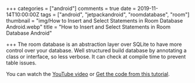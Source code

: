 +++
categories = ["android"]
comments = true
date = 2019-11-14T10:00:00Z
tags = ["android", "jetpackandroid", "roomdatabase", "room"]
thumbnail = "img/How to Insert and Select Statements in Room Database Android.webp"
title = "How to Insert and Select Statements in Room Database Android"

+++
The room database is an abstraction layer over SQLite to have more control over your database. Well structured build database by annotating a class or interface, so less verbose. It can check at compile time to prevent table issues.

You can watch the [YouTube video](https://youtu.be/-BgeVo_ywFo) or [Get the code from this tutorial](https://github.com/sen-coder/How-to-Insert-and-Select-Statements-in-Room-Database-Android).